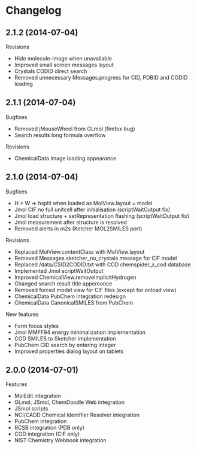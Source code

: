 Changelog
=========

2.1.2 (2014-07-04)
---------
Revisions
- Hide molecule-image when unavailable
- Improved small screen messages layout
- Crystals CODID direct search
- Removed unnecessary Messages.progress for CID, PDBID and CODID loading

2.1.1 (2014-07-04)
---------
Bugfixes
- Removed jMouseWheel from GLmol (firefox bug)
- Search results long formula overflow

Revisions
- ChemicalData image loading appearance

2.1.0 (2014-07-04)
---------
Bugfixes
- H > W => hsplit when loaded as MolView.layout = model
- Jmol CIF no full unitcell after initialisation (scriptWaitOutput fix)
- Jmol load structure + setRepresentation flashing (scriptWaitOutput fix)
- Jmol measurement after structure is resolved
- Removed alerts in m2s (Ketcher MOL2SMILES port)

Revisions
- Replaced MolView.contentClass with MolView.layout
- Removed Messages.sketcher_no_crystals message for CIF model
- Replaced /data/CSID2CODID.txt with COD chemspider_x_cod database
- Implemented Jmol scriptWaitOutput
- Improved ChemicalView.removeImplicitHydrogen
- Changed search result title appereance
- Removed forced model view for CIF files (except for onload view)
- ChemicalData PubChem integration redesign
- ChemicalData CanonicalSMILES from PubChem

New features
- Form focus styles
- Jmol MMFF94 energy minimalization implementation
- COD SMILES to Sketcher implementation
- PubChem CID search by entering integer
- Improved properties dialog layout on tablets

2.0.0 (2014-07-01)
---------
Features
- MolEdit integration
- GLmol, JSmol, ChemDoodle Web integration
- JSmol scripts
- NCI/CADD Chemical Identifier Resolver integration
- PubChem integration
- RCSB integration (PDB only)
- COD integration (CIF only)
- NIST Chemistry Webbook integration

